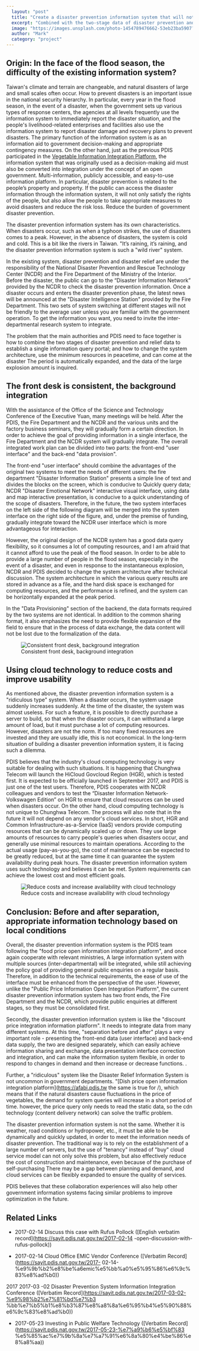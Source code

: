 ```yaml
---
  layout: "post"
  title: "Create a disaster prevention information system that will not crash when disaster strikes"
  excerpt: "Combined with the two-stage data of disaster prevention and relief, a single information inquiry portal is established; the system architecture is changed, the minimum resource operation is used in peacetime, and it can be automatically expanded during the temporary disaster period, and the data of large explosion volume is inquired."
  image: "https://images.unsplash.com/photo-1454789476662-53eb23ba5907?w=3389"
  author: "Mark"
  category: "project"
---
```



## Origin: In the face of the flood season, the difficulty of the existing information system? 

Taiwan&#39;s climate and terrain are changeable, and natural disasters of large and small scales often occur. How to prevent disasters is an important issue in the national security hierarchy. In particular, every year in the flood season, in the event of a disaster, when the government sets up various types of response centers, the agencies at all levels frequently use the information system to immediately report the disaster situation, and the people&#39;s livelihood-related enterprises and facilities also use the information system to report disaster damage and recovery plans to prevent disasters. The primary function of the information system is as an information aid to government decision-making and appropriate contingency measures. On the other hand, just as the previous PDIS participated in the [Vegetable Information Integration Platform](https://afabi.pdis.tw), the information system that was originally used as a decision-making aid must also be converted into integration under the concept of an open government. Multi-information, publicly accessible, and easy-to-use information platform. In particular, disaster prevention is related to the people’s property and property. If the public can access the disaster information through the information system, it will not only satisfy the rights of the people, but also allow the people to take appropriate measures to avoid disasters and reduce the risk loss. Reduce the burden of government disaster prevention. 

The disaster prevention information system has its own characteristics. When disasters occur, such as when a typhoon strikes, the use of disasters comes to a peak. However, in the absence of disasters, the system is cold and cold. This is a bit like the rivers in Taiwan. &quot;It’s raining, it’s raining, and the disaster prevention information system is such a &quot;wild river&quot; system. 

In the existing system, disaster prevention and disaster relief are under the responsibility of the National Disaster Prevention and Rescue Technology Center (NCDR) and the Fire Department of the Ministry of the Interior. Before the disaster, the public can go to the “Disaster Information Network” provided by the NCDR to check the disaster prevention information. Once a disaster occurs and enters the disaster prevention phase, the latest news will be announced at the &quot;Disaster Intelligence Station&quot; provided by the Fire Department. This two sets of system switching at different stages will not be friendly to the average user unless you are familiar with the government operation. To get the information you want, you need to invite the inter-departmental research system to integrate. 

The problem that the main authorities and PDIS need to face together is how to combine the two stages of disaster prevention and relief data to establish a single information query portal; and how to change the system architecture, use the minimum resources in peacetime, and can come at the disaster The period is automatically expanded, and the data of the large explosion amount is inquired. 

## The front desk is consistent, the background integration

With the assistance of the Office of the Science and Technology Conference of the Executive Yuan, many meetings will be held. After the PDIS, the Fire Department and the NCDR and the various units and the factory business seminars, they will gradually form a certain direction. In order to achieve the goal of providing information in a single interface, the Fire Department and the NCDR system will gradually integrate. The overall integrated work plan can be divided into two parts: the front-end &quot;user interface&quot; and the back-end &quot;data provision&quot;. 

The front-end &quot;user interface&quot; should combine the advantages of the original two systems to meet the needs of different users: the fire department &quot;Disaster Information Station&quot; presents a simple line of text and divides the blocks on the screen, which is conducive to Quickly query data; NCDR &quot;Disaster Emotional Network&quot; interactive visual interface, using data and map interactive presentation, is conducive to a quick understanding of the scope of disasters. Therefore, in the future, the two system interfaces on the left side of the following diagram will be merged into the system interface on the right side of the figure, and, under the premise of funding, gradually integrate toward the NCDR user interface which is more advantageous for interaction. 

 However, the original design of the NCDR system has a good data query flexibility, so it consumes a lot of computing resources, and I am afraid that it cannot afford to use the peak of the flood season. In order to be able to provide a large number of people in the flood season, especially in the event of a disaster, and even in response to the instantaneous explosion, NCDR and PDIS decided to change the system architecture after technical discussion. The system architecture in which the various query results are stored in advance as a file, and the hard disk space is exchanged for computing resources, and the performance is refined, and the system can be horizontally expanded at the peak period. 

 In the &quot;Data Provisioning&quot; section of the backend, the data formats required by the two systems are not identical. In addition to the common sharing format, it also emphasizes the need to provide flexible expansion of the field to ensure that in the process of data exchange, the data content will not be lost due to the formalization of the data. 

 <figure> 
 <img src="https://talk.pdis.nat.gov.tw/uploads/default/original/1X/e8b7b6cec3f2e9da57247fa7f3db60cedff54df7.png" alt="Consistent front desk, background integration"> 
 <figcaption> Consistent front desk, background integration </figcaption> 
 </figure> 

## Using cloud technology to reduce costs and improve usability

 As mentioned above, the disaster prevention information system is a &quot;ridiculous type&quot; system. When a disaster occurs, the system usage suddenly increases suddenly. At the time of the disaster, the system was almost useless. For such a feature, it is possible to directly purchase a server to build, so that when the disaster occurs, it can withstand a large amount of load, but it must purchase a lot of computing resources. However, disasters are not the norm. If too many fixed resources are invested and they are usually idle, this is not economical. In the long-term situation of building a disaster prevention information system, it is facing such a dilemma. 

PDIS believes that the industry&#39;s cloud computing technology is very suitable for dealing with such situations. It is happening that Chunghwa Telecom will launch the HiCloud Govcloud Region (HGR), which is tested first. It is expected to be officially launched in September 2017, and PDIS is just one of the test users. Therefore, PDIS cooperates with NCDR colleagues and vendors to test the “Disaster Information Network-Volkswagen Edition” on HGR to ensure that cloud resources can be used when disasters occur. On the other hand, cloud computing technology is not unique to Chunghwa Telecom. The process will also note that in the future it will not depend on any vendor&#39;s cloud services. In short, HGR and Common Infrastructure-as-a-Service (IaaS) vendors provide computing resources that can be dynamically scaled up or down. They use large amounts of resources to carry people&#39;s queries when disasters occur, and generally use minimal resources to maintain operations. According to the actual usage (pay-as-you-go), the cost of maintenance can be expected to be greatly reduced, but at the same time it can guarantee the system availability during peak hours. The disaster prevention information system uses such technology and believes it can be met. System requirements can achieve the lowest cost and most efficient goals. 

 <figure> 
 <img src="https://talk.pdis.nat.gov.tw/uploads/default/original/1X/a9ff40741c06c4a94a8c559ecf08d7d4875bcd05.png" alt="Reduce costs and increase availability with cloud technology"> 
 <figcaption> Reduce costs and increase availability with cloud technology </figcaption> 
 </figure> 

## Conclusion: Before and after separation, appropriate information technology based on local conditions

Overall, the disaster prevention information system is the PDIS team following the &quot;food price open information integration platform&quot;, and once again cooperate with relevant ministries, A large information system with multiple sources (inter-departmental) will be integrated, while still achieving the policy goal of providing general public enquiries on a regular basis. Therefore, in addition to the technical requirements, the ease of use of the interface must be enhanced from the perspective of the user. However, unlike the &quot;Public Price Information Open Integration Platform&quot;, the current disaster prevention information system has two front ends, the Fire Department and the NCDR, which provide public enquiries at different stages, so they must be consolidated first. 

Secondly, the disaster prevention information system is like the &quot;discount price integration information platform&quot;. It needs to integrate data from many different systems. At this time, &quot;separation before and after&quot; plays a very important role - presenting the front-end data (user interface) and back-end data supply, the two are designed separately, which can easily achieve information sharing and exchange, data presentation interface correction and integration, and can make the information system flexible, in order to respond to changes in demand and then increase or decrease functions. . 

 Further, a &quot;ridiculous&quot; system like the Disaster Relief Information System is not uncommon in government departments. &quot;[Dish price open information integration platform](https://afabi.pdis.tw the same is true for /), which means that if the natural disasters cause fluctuations in the price of vegetables, the demand for system queries will increase in a short period of time. however, the price query only needs to read the static data, so the cdn technology (content delivery network) can solve the traffic problem. 

The disaster prevention information system is not the same. Whether it is weather, road conditions or hydropower, etc., it must be able to be dynamically and quickly updated, in order to meet the information needs of disaster prevention. The traditional way is to rely on the establishment of a large number of servers, but the use of &quot;tenancy&quot; instead of &quot;buy&quot; cloud service model can not only solve this problem, but also effectively reduce the cost of construction and maintenance, even because of the purchase of self-purchasing There may be a gap between planning and demand, and cloud services can be flexibly expanded to ensure the quality of services. 

PDIS believes that these collaboration experiences will also help other government information systems facing similar problems to improve optimization in the future. 

## Related Links

* 2017-02-14 Discuss this case with Rufus Pollock ([English verbatim record](https://sayit.pdis.nat.gov.tw/2017-02-14 -open-discussion-with-rufus-pollock))

* 2017-02-14 Cloud Office EMIC Vendor Conference ([Verbatim Record](https://sayit.pdis.nat.gov.tw/2017- 02-14-%e9%9b%b2%e8%be%a6emic%e5%bb%a0%e5%95%86%e6%9c%83%e8%ad%b0))

2017 2017-03 -02 Disaster Prevention System Information Integration Conference ([Verbatim Record](https://sayit.pdis.nat.gov.tw/2017-03-02-%e9%98%b2%e7%81%bd%e7%b3 %bb%e7%b5%b1%e8%b3%87%e8%a8%8a%e6%95%b4%e5%90%88%e6%9c%83%e8%ad%b0))

 * 2017-05-23 Investing in Public Welfare Technology ([Verbatim Record](https://sayit.pdis.nat.gov.tw/2017-05-23-%e7%a9%b6%e5%bf%83 %e5%85%ac%e7%9b%8a%e7%a7%91%e6%8a%80%e4%be%86%e8%a8%aa))
